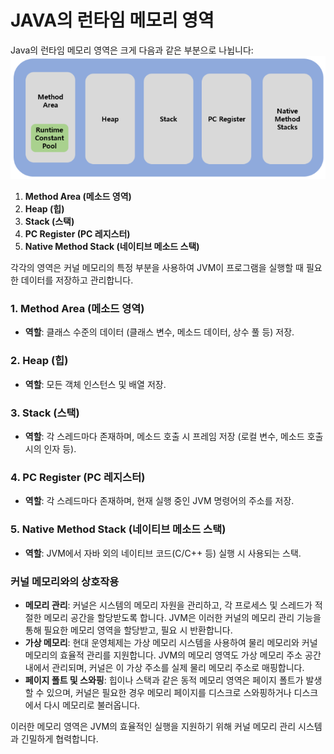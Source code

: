 # JAVA의 런타임 메모리 영역

Java의 런타임 메모리 영역은 크게 다음과 같은 부분으로 나뉩니다:
![JWK_Java_Runtime_Data_Area_01.png](./img/JWK_Java_Runtime_Data_Area_01.png)
1. **Method Area (메소드 영역)**
2. **Heap (힙)**
3. **Stack (스택)**
4. **PC Register (PC 레지스터)**
5. **Native Method Stack (네이티브 메소드 스택)**

각각의 영역은 커널 메모리의 특정 부분을 사용하여 JVM이 프로그램을 실행할 때 필요한 데이터를 저장하고 관리합니다.

### 1. Method Area (메소드 영역)

- **역할**: 클래스 수준의 데이터 (클래스 변수, 메소드 데이터, 상수 풀 등) 저장.

### 2. Heap (힙)

- **역할**: 모든 객체 인스턴스 및 배열 저장.

### 3. Stack (스택)

- **역할**: 각 스레드마다 존재하며, 메소드 호출 시 프레임 저장 (로컬 변수, 메소드 호출 시의 인자 등).

### 4. PC Register (PC 레지스터)

- **역할**: 각 스레드마다 존재하며, 현재 실행 중인 JVM 명령어의 주소를 저장.

### 5. Native Method Stack (네이티브 메소드 스택)

- **역할**: JVM에서 자바 외의 네이티브 코드(C/C++ 등) 실행 시 사용되는 스택.

### 커널 메모리와의 상호작용

- **메모리 관리**: 커널은 시스템의 메모리 자원을 관리하고, 각 프로세스 및 스레드가 적절한 메모리 공간을 할당받도록 합니다. JVM은 이러한 커널의 메모리 관리 기능을 통해 필요한 메모리 영역을 할당받고, 필요 시 반환합니다.
- **가상 메모리**: 현대 운영체제는 가상 메모리 시스템을 사용하여 물리 메모리와 커널 메모리의 효율적 관리를 지원합니다. JVM의 메모리 영역도 가상 메모리 주소 공간 내에서 관리되며, 커널은 이 가상 주소를 실제 물리 메모리 주소로 매핑합니다.
- **페이지 폴트 및 스와핑**: 힙이나 스택과 같은 동적 메모리 영역은 페이지 폴트가 발생할 수 있으며, 커널은 필요한 경우 메모리 페이지를 디스크로 스와핑하거나 디스크에서 다시 메모리로 불러옵니다.

이러한 메모리 영역은 JVM의 효율적인 실행을 지원하기 위해 커널 메모리 관리 시스템과 긴밀하게 협력합니다.


